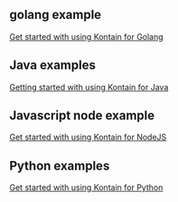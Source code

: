 ## golang example
[Get started with using Kontain for Golang](/examples/go/golang-http-hello/)

## Java examples
[Getting started with using Kontain for Java](/examples/java/spring-boot-hello)

## Javascript node example
[Get started with using Kontain for NodeJS](/examples/js/node-express-hello)

## Python examples
[Get started with using Kontain for Python](/examples/python/py-flask-hello/)